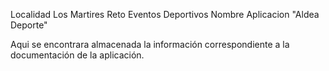 Localidad Los Martires
Reto Eventos Deportivos
Nombre Aplicacion "Aldea Deporte"

Aqui se encontrara almacenada la información correspondiente a la documentación de la aplicación.
